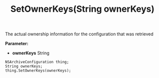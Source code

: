 ﻿---
uid: crmscript_ref_NSArchiveConfiguration_SetOwnerKeys
title: SetOwnerKeys(String ownerKeys)
intellisense: NSArchiveConfiguration.SetOwnerKeys
keywords: NSArchiveConfiguration, GetOwnerKeys
so.topic: reference
---

The actual ownership information for the configuration that was retrieved

**Parameter:** 
 - **ownerKeys** String

```crmscript
NSArchiveConfiguration thing;
String ownerKeys;
thing.SetOwnerKeys(ownerKeys);
```

